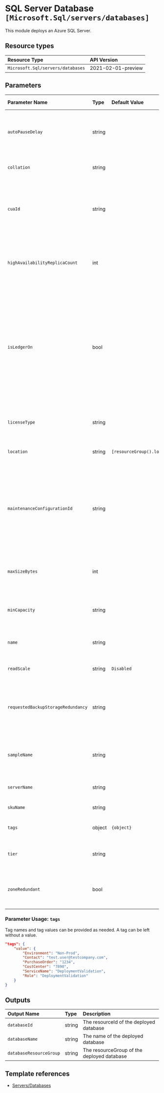 # SQL Server Database  `[Microsoft.Sql/servers/databases]`

This module deploys an Azure SQL Server.

## Resource types

| Resource Type | API Version |
| :-- | :-- |
| `Microsoft.Sql/servers/databases` | 2021-02-01-preview |

## Parameters

| Parameter Name | Type | Default Value | Possible Values | Description |
| :-- | :-- | :-- | :-- | :-- |
| `autoPauseDelay` | string |  |  | Optional. Time in minutes after which database is automatically paused. |
| `collation` | string |  |  | Optional. The collation of the database. |
| `cuaId` | string |  |  | Optional. Customer Usage Attribution ID (GUID). This GUID must be previously registered |
| `highAvailabilityReplicaCount` | int |  |  | Optional. The number of readonly secondary replicas associated with the database. |
| `isLedgerOn` | bool |  |  | Optional. Whether or not this database is a ledger database, which means all tables in the database are ledger tables. Note: the value of this property cannot be changed after the database has been created. |
| `licenseType` | string |  |  | Optional. The license type to apply for this database. |
| `location` | string | `[resourceGroup().location]` |  | Optional. Location for all resources. |
| `maintenanceConfigurationId` | string |  |  | Optional. Maintenance configuration ID assigned to the database. This configuration defines the period when the maintenance updates will occur. |
| `maxSizeBytes` | int |  |  | Optional. The max size of the database expressed in bytes. |
| `minCapacity` | string |  |  | Optional. Minimal capacity that database will always have allocated. |
| `name` | string |  |  | Required. The name of the database. |
| `readScale` | string | `Disabled` | `[Enabled, Disabled]` | Optional. The state of read-only routing. |
| `requestedBackupStorageRedundancy` | string |  | `[Geo, Local, Zone, ]` | Optional. The storage account type to be used to store backups for this database. |
| `sampleName` | string |  |  | Optional. The name of the sample schema to apply when creating this database. |
| `serverName` | string |  |  | Required. The Name of SQL Server |
| `skuName` | string |  |  | Required. The name of the SKU. |
| `tags` | object | `{object}` |  | Optional. Tags of the resource. |
| `tier` | string |  |  | Optional. The tier or edition of the particular SKU. |
| `zoneRedundant` | bool |  |  | Optional. Whether or not this database is zone redundant. |

### Parameter Usage: `tags`

Tag names and tag values can be provided as needed. A tag can be left without a value.

```json
"tags": {
    "value": {
        "Environment": "Non-Prod",
        "Contact": "test.user@testcompany.com",
        "PurchaseOrder": "1234",
        "CostCenter": "7890",
        "ServiceName": "DeploymentValidation",
        "Role": "DeploymentValidation"
    }
}
```

## Outputs

| Output Name | Type | Description |
| :-- | :-- | :-- |
| `databaseId` | string | The resourceId of the deployed database |
| `databaseName` | string | The name of the deployed database |
| `databaseResourceGroup` | string | The resourceGroup of the deployed database |

## Template references

- [Servers/Databases](https://docs.microsoft.com/en-us/azure/templates/Microsoft.Sql/2021-02-01-preview/servers/databases)
